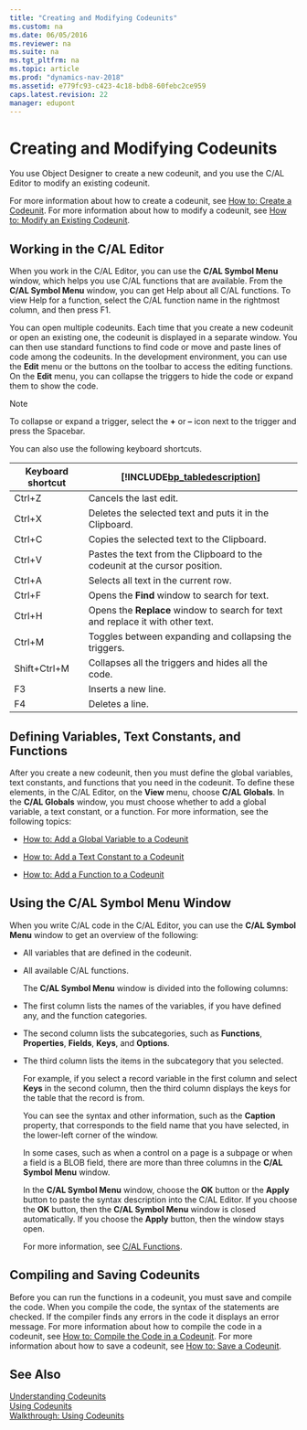 ```yaml
---
title: "Creating and Modifying Codeunits"
ms.custom: na
ms.date: 06/05/2016
ms.reviewer: na
ms.suite: na
ms.tgt_pltfrm: na
ms.topic: article
ms.prod: "dynamics-nav-2018"
ms.assetid: e779fc93-c423-4c18-bdb8-60febc2ce959
caps.latest.revision: 22
manager: edupont
---
```

# Creating and Modifying Codeunits
You use Object Designer to create a new codeunit, and you use the C/AL Editor to modify an existing codeunit.  

 For more information about how to create a codeunit, see [How to: Create a Codeunit](How-to--Create-a-Codeunit.md). For more information about how to modify a codeunit, see [How to: Modify an Existing Codeunit](How-to--Modify-an-Existing-Codeunit.md).  

## Working in the C/AL Editor  
 When you work in the C/AL Editor, you can use the **C/AL Symbol Menu** window, which helps you use C/AL functions that are available. From the **C/AL Symbol Menu** window, you can get Help about all C/AL functions. To view Help for a function, select the C/AL function name in the rightmost column, and then press F1.  

 You can open multiple codeunits. Each time that you create a new codeunit or open an existing one, the codeunit is displayed in a separate window. You can then use standard functions to find code or move and paste lines of code among the codeunits. In the development environment, you can use the **Edit** menu or the buttons on the toolbar to access the editing functions. On the **Edit** menu, you can collapse the triggers to hide the code or expand them to show the code.  

> [!NOTE]  
>  To collapse or expand a trigger, select the **+** or **–** icon next to the trigger and press the Spacebar.  

 You can also use the following keyboard shortcuts.  

|Keyboard shortcut|[!INCLUDE[bp_tabledescription](includes/bp_tabledescription_md.md)]|  
|-----------------------|---------------------------------------|  
|Ctrl+Z|Cancels the last edit.|  
|Ctrl+X|Deletes the selected text and puts it in the Clipboard.|  
|Ctrl+C|Copies the selected text to the Clipboard.|  
|Ctrl+V|Pastes the text from the Clipboard to the codeunit at the cursor position.|  
|Ctrl+A|Selects all text in the current row.|  
|Ctrl+F|Opens the **Find** window to search for text.|  
|Ctrl+H|Opens the **Replace** window to search for text and replace it with other text.|  
|Ctrl+M|Toggles between expanding and collapsing the triggers.|  
|Shift+Ctrl+M|Collapses all the triggers and hides all the code.|  
|F3|Inserts a new line.|  
|F4|Deletes a line.|  

## Defining Variables, Text Constants, and Functions  
 After you create a new codeunit, then you must define the global variables, text constants, and functions that you need in the codeunit. To define these elements, in the C/AL Editor, on the **View** menu, choose **C/AL Globals**. In the **C/AL Globals** window, you must choose whether to add a global variable, a text constant, or a function. For more information, see the following topics:  

-   [How to: Add a Global Variable to a Codeunit](How-to--Add-a-Global-Variable-to-a-Codeunit.md)  

-   [How to: Add a Text Constant to a Codeunit](How-to--Add-a-Text-Constant-to-a-Codeunit.md)  

-   [How to: Add a Function to a Codeunit](How-to--Add-a-Function-to-a-Codeunit.md)  

## Using the C/AL Symbol Menu Window  
 When you write C/AL code in the C/AL Editor, you can use the **C/AL Symbol Menu** window to get an overview of the following:  

- All variables that are defined in the codeunit.  

- All available C/AL functions.  

  The **C/AL Symbol Menu** window is divided into the following columns:  

- The first column lists the names of the variables, if you have defined any, and the function categories.  

- The second column lists the subcategories, such as **Functions**, **Properties**, **Fields**, **Keys**, and **Options**.  

- The third column lists the items in the subcategory that you selected.  

  For example, if you select a record variable in the first column and select **Keys** in the second column, then the third column displays the keys for the table that the record is from.  

  You can see the syntax and other information, such as the **Caption** property, that corresponds to the field name that you have selected, in the lower-left corner of the window.  

  In some cases, such as when a control on a page is a subpage or when a field is a BLOB field, there are more than three columns in the **C/AL Symbol Menu** window.  

  In the **C/AL Symbol Menu** window, choose the **OK** button or the **Apply** button to paste the syntax description into the C/AL Editor. If you choose the **OK** button, then the **C/AL Symbol Menu** window is closed automatically. If you choose the **Apply** button, then the window stays open.  

  For more information, see [C/AL Functions](C-AL-Functions.md).  

## Compiling and Saving Codeunits  
 Before you can run the functions in a codeunit, you must save and compile the code. When you compile the code, the syntax of the statements are checked. If the compiler finds any errors in the code it displays an error message. For more information about how to compile the code in a codeunit, see [How to: Compile the Code in a Codeunit](How-to--Compile-the-Code-in-a-Codeunit.md). For more information about how to save a codeunit, see [How to: Save a Codeunit](How-to--Save-a-Codeunit.md).  

## See Also  
 [Understanding Codeunits](Understanding-Codeunits.md)   
 [Using Codeunits](Using-Codeunits.md)   
 [Walkthrough: Using Codeunits](Walkthrough--Using-Codeunits.md)
